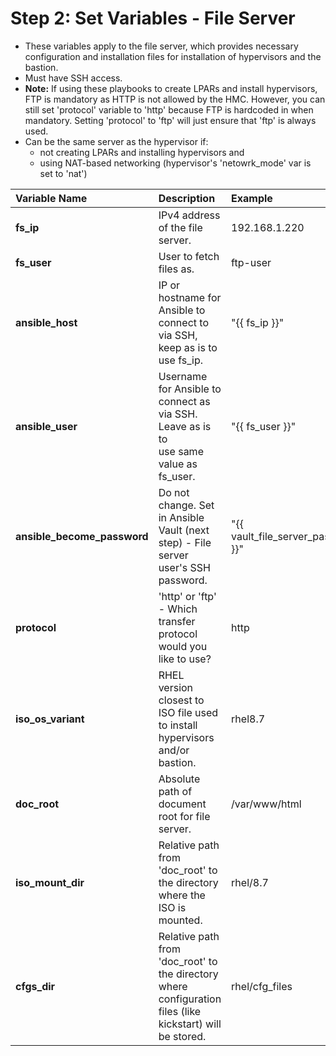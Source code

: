 # Step 2: Set Variables - File Server
- These variables apply to the file server, which provides necessary configuration and installation files for installation of hypervisors and the bastion. 
- Must have SSH access.
- <b>Note:</b> If using these playbooks to create LPARs and install hypervisors, FTP is mandatory as HTTP is not allowed by the HMC. However, you can still set 'protocol' variable to 'http' because FTP is hardcoded in when mandatory. Setting 'protocol' to 'ftp' will just ensure that 'ftp' is always used.
- Can be the same server as the hypervisor if:
  - not creating LPARs and installing hypervisors and 
  - using NAT-based networking (hypervisor's 'netowrk_mode' var is set to 'nat')

**Variable Name** | **Description** | **Example**
:--- | :--- | :---
**fs_ip** | IPv4 address of the file server. | 192.168.1.220
**fs_user** | User to fetch files as. | ftp-user
**ansible_host** | IP or hostname for Ansible to connect to via SSH, keep as is to</br > use fs_ip. | "{{ fs_ip }}"
**ansible_user** | Username for Ansible to connect as via SSH. Leave as is to </br >use same value as fs_user. | "{{ fs_user }}"
**ansible_become_password** | Do not change. Set in Ansible Vault (next step) - File server</br > user's SSH password. | "{{ vault_file_server_pass }}"
**protocol** | 'http' or 'ftp' - Which transfer protocol would you like to use? | http
**iso_os_variant** | RHEL version closest to ISO file used to install hypervisors</br > and/or bastion. | rhel8.7
**doc_root** | Absolute path of document root for file server. | /var/www/html
**iso_mount_dir** | Relative path from 'doc_root' to the directory where the</br > ISO is mounted. | rhel/8.7
**cfgs_dir** | Relative path from 'doc_root' to the directory where</br > configuration files (like kickstart) will be stored. | rhel/cfg_files